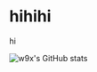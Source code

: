 # hihihi
hi

![w9x's GitHub stats](https://github-readme-stats.vercel.app/api?username=windows9xpee&show_icons=true&theme=tokyonight)
